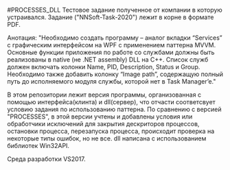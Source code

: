 #PROCESSES_DLL
Тестовое задание полученное от компании в которую устраивался. Задание ("NNSoft-Task-2020") лежит в корне в формате PDF.

Анотация: "Необходимо создать программу – аналог вкладки “Services” с графическим интерфейсом на WPF с применением паттерна MVVM. Основные функции приложения по работе со службами должны быть реализованы в native (не .NET assembly) DLL на С++. Список служб должен включать колонки Name, PID, Description, Status и Group. Необходимо также добавить колонку “Image path”, содержащую полный путь до исполняемого модуля службы, которой нет в Task Manager’e."

В этом репозитории лежит версия программы, организованная с помощью интерфейса(клинта) и dll(сервер), что отчасти соответсвует условию задания по использованию паттерна.  По сравнению с версией "PROCESSES", в этой версии учтены и добавлены условия или обработчики исключений для закрытия дескриторов процессов, остановки процесса, перезапуска процесса, происходит проверка на некоторые типы ошибок, но не все. dll написана с использованием библиотек Win32API.

Среда разработки VS2017.
